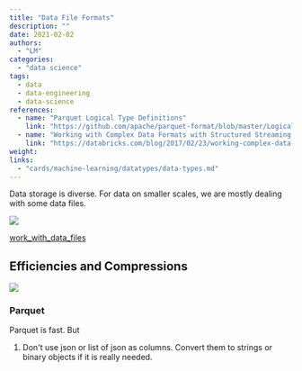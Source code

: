 ```yaml
---
title: "Data File Formats"
description: ""
date: 2021-02-02
authors:
  - "LM"
categories:
  - "data science"
tags:
  - data
  - data-engineering
  - data-science
references:
  - name: "Parquet Logical Type Definitions"
    link: "https://github.com/apache/parquet-format/blob/master/LogicalTypes.md"
  - name: "Working with Complex Data Formats with Structured Streaming in Apache Spark 2.1 Part 2 of Scalable Data @ Databricks"
    link: "https://databricks.com/blog/2017/02/23/working-complex-data-formats-structured-streaming-apache-spark-2-1.html"
weight:
links:
  - "cards/machine-learning/datatypes/data-types.md"
---
```



Data storage is diverse. For data on smaller scales, we are mostly dealing with some data files.

![](../assets/work_with_data_files.png)


[work_with_data_files](../assets/work_with_data_files.pdf)


## Efficiencies and Compressions

![](../assets/read-storage-performance-scatter-plot.png)



### Parquet

Parquet is fast. But

1. Don't use json or list of json as columns. Convert them to strings or binary objects if it is really needed.



